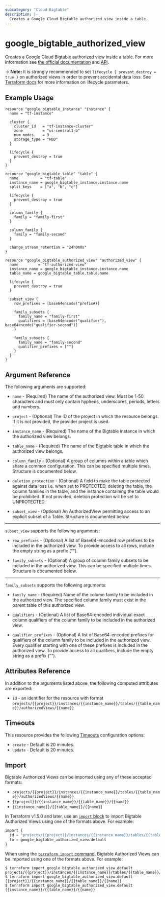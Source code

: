```yaml
---
subcategory: "Cloud Bigtable"
description: |-
  Creates a Google Cloud Bigtable authorized view inside a table.
---
```


# google_bigtable_authorized_view

Creates a Google Cloud Bigtable authorized view inside a table. For more information see
[the official documentation](https://cloud.google.com/bigtable/) and
[API](https://cloud.google.com/bigtable/docs/go/reference).

-> **Note:** It is strongly recommended to set `lifecycle { prevent_destroy = true }`
on authorized views in order to prevent accidental data loss. See
[Terraform docs](https://www.terraform.io/docs/configuration/resources.html#prevent_destroy)
for more information on lifecycle parameters.


## Example Usage

```hcl
resource "google_bigtable_instance" "instance" {
  name = "tf-instance"

  cluster {
    cluster_id   = "tf-instance-cluster"
    zone         = "us-central1-b"
    num_nodes    = 3
    storage_type = "HDD"
  }

  lifecycle {
    prevent_destroy = true
  }
}

resource "google_bigtable_table" "table" {
  name          = "tf-table"
  instance_name = google_bigtable_instance.instance.name
  split_keys    = ["a", "b", "c"]

  lifecycle {
    prevent_destroy = true
  }

  column_family {
    family = "family-first"
  }

  column_family {
    family = "family-second"
  }

  change_stream_retention = "24h0m0s"
}

resource "google_bigtable_authorized_view" "authorized_view" {
  name         = "tf-authorized-view"
  instance_name = google_bigtable_instance.instance.name
  table_name = google_bigtable_table.table.name

  lifecycle {
    prevent_destroy = true
  }

  subset_view {
    row_prefixes = [base64encode("prefix#)]

    family_subsets {
      family_name = "family-first"
      qualifiers = [base64encode("qualifier"), base64encode("qualifier-second")]
    }

    family_subsets {
      family_name = "family-second"
      qualifier_prefixes = [""]
    }
  }
}
```

## Argument Reference

The following arguments are supported:

* `name` - (Required) The name of the authorized view. Must be 1-50 characters and must only contain hyphens, underscores, periods, letters and numbers.

* `project` - (Optional) The ID of the project in which the resource belongs. If it
    is not provided, the provider project is used.

* `instance_name` - (Required) The name of the Bigtable instance in which the authorized view belongs.

* `table_name` - (Required) The name of the Bigtable table in which the authorized view belongs.

* `column_family` - (Optional) A group of columns within a table which share a common configuration. This can be specified multiple times. Structure is documented below.

* `deletion_protection` - (Optional) A field to make the table protected against data loss i.e. when set to PROTECTED, deleting the table, the column families in the table, and the instance containing the table would be prohibited.
If not provided, deletion protection will be set to UNPROTECTED.

* `subset_view` - (Optional) An AuthorizedView permitting access to an explicit subset of a Table. Structure is documented below.

-----

`subset_view` supports the following arguments:

* `row_prefixes` - (Optional) A list of Base64-encoded row prefixes to be included in the authorized view. To provide access to all rows, include the empty string as a prefix ("").

* `family_subsets` - (Optional) A group of column family subsets to be included in the authorized view. This can be specified multiple times. Structure is documented below.

-----

`family_subsets` supports the following arguments:

* `family_name` - (Required) Name of the column family to be included in the authorized view. The specified column family must exist in the parent table of this authorized view.

* `qualifiers` - (Optional) A list of Base64-encoded individual exact column qualifiers of the column family to be included in the authorized view.

* `qualifier_prefixes` - (Optional) A list of Base64-encoded prefixes for qualifiers of the column family to be included in the authorized view.
Every qualifier starting with one of these prefixes is included in the authorized view. To provide access to all qualifiers, include the empty string as a prefix ("").

## Attributes Reference

In addition to the arguments listed above, the following computed attributes are
exported:

* `id` - an identifier for the resource with format `projects/{{project}}/instances/{{instance_name}}/tables/{{table_name}}/authorizedViews/{{name}}`

## Timeouts

This resource provides the following
[Timeouts](https://developer.hashicorp.com/terraform/plugin/sdkv2/resources/retries-and-customizable-timeouts) configuration options:

- `create` - Default is 20 minutes.
- `update` - Default is 20 minutes.

## Import

Bigtable Authorized Views can be imported using any of these accepted formats:

* `projects/{{project}}/instances/{{instance_name}}/tables/{{table_name}}/authorizedViews/{{name}}`
* `{{project}}/{{instance_name}}/{{table_name}}/{{name}}`
* `{{instance_name}}/{{table_name}}/{{name}}`

In Terraform v1.5.0 and later, use an [`import` block](https://developer.hashicorp.com/terraform/language/import) to import Bigtable Authorized Views using one of the formats above. For example:

```tf
import {
  id = "projects/{{project}}/instances/{{instance_name}}/tables/{{table_name}}/authorizedViews/{{name}}"
  to = google_bigtable_authorized_view.default
}
```

When using the [`terraform import` command](https://developer.hashicorp.com/terraform/cli/commands/import), Bigtable Authorized Views can be imported using one of the formats above. For example:

```
$ terraform import google_bigtable_authorized_view.default projects/{{project}}/instances/{{instance_name}}/tables/{{table_name}}/authorizedViews/{{name}}
$ terraform import google_bigtable_authorized_view.default {{project}}/{{instance_name}}/{{table_name}}/{{name}}
$ terraform import google_bigtable_authorized_view.default {{instance_name}}/{{table_name}}/{{name}}
```


